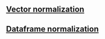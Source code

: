 ## [Vector normalization](README_normalization_vector.md)
## [Dataframe normalization](README_normalization_frame.md)